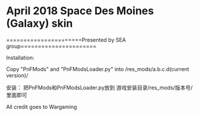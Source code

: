 ﻿# April 2018 Space Des Moines (Galaxy) skin

======================Presented by SEA group======================

Installation: 

Copy "PnFMods" and "PnFModsLoader.py" into /res_mods/a.b.c.d(current version)/


安装：
把PnFMods和PnFModsLoader.py放到
游戏安装目录/res_mods/版本号/ 
里面即可

All credit goes to Wargaming
